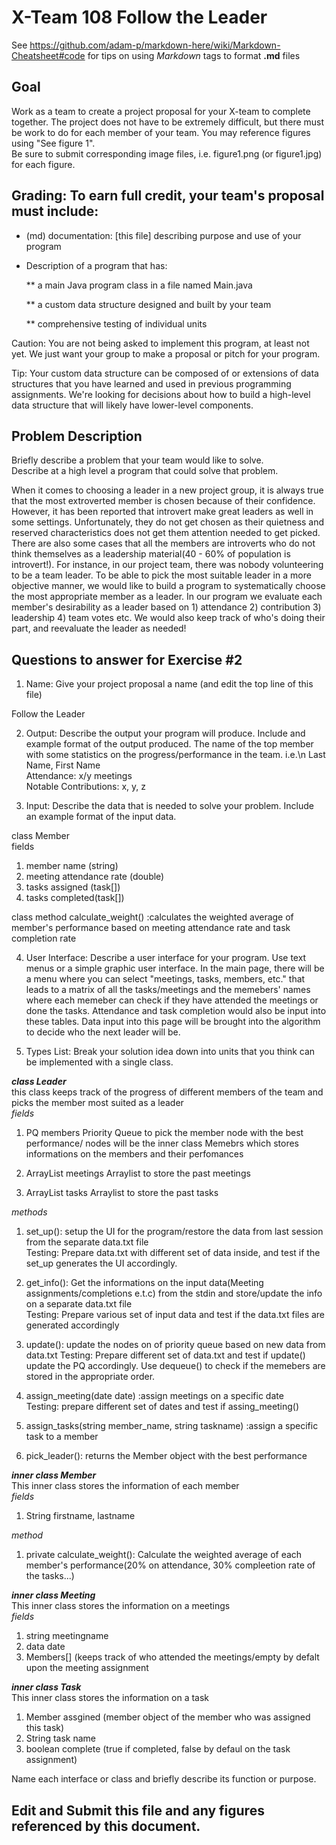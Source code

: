 # X-Team 108 Follow the Leader

See https://github.com/adam-p/markdown-here/wiki/Markdown-Cheatsheet#code for tips on using *Markdown* tags to format __.md__ files

## Goal

Work as a team to create a project proposal for your X-team to complete together.
The project does not have to be extremely difficult,
but there must be work to do for each member of your team.
You may reference figures using "See figure 1".  
Be sure to submit corresponding image files, i.e. figure1.png (or figure1.jpg) for each figure.

## Grading: To earn full credit, your team's proposal must include:

* (md) documentation: [this file] describing purpose and use of your program

* Description of a program that has:

  ** a main Java program class in a file named Main.java
  
  ** a custom data structure designed and built by your team
  
  ** comprehensive testing of individual units
  
 Caution: You are not being asked to implement this program, at least not yet. 
 We just want your group to make a proposal or pitch for your program.
 
 Tip: Your custom data structure can be composed of or extensions of data structures that you have learned and used in previous programming assignments.  We're looking for decisions about how to build a high-level data structure that will likely have lower-level components.

## Problem Description

Briefly describe a problem that your team would like to solve.  
Describe at a high level a program that could solve that problem.

When it comes to choosing a leader in a new project group, it is always true that the most extroverted member is chosen because of their confidence. However, it has been reported that introvert make great leaders as well in some settings. Unfortunately, they do not get chosen as their quietness and reserved characteristics does not get them attention needed to get picked. There are also some cases that all the members are introverts who do not think themselves as a leadership material(40 - 60% of population is introvert!). For instance, in our project team, there was nobody volunteering to be a team leader. To be able to pick the most suitable leader in a more objective manner, we would like to build a program to systematically choose the most appropriate member as a leader. 
 In our program we evaluate each member's desirability as a leader based on 1) attendance 2) contribution 3) leadership 4) team votes etc. We would also keep track of who's doing their part, and reevaluate the leader as needed! 

## Questions to answer for Exercise #2

1. Name: Give your project proposal a name (and edit the top line of this file)

Follow the Leader


2. Output: Describe the output your program will produce.  Include and example format of the output produced.
The name of the top member with some statistics on the progress/performance in the team.
i.e.\n
Last Name, First Name  
Attendance: x/y meetings  
Notable Contributions: x, y, z  

3. Input: Describe the data that is needed to solve your problem. Include an example format of the input data.

class Member  
fields  
1. member name (string)  
2. meeting attendance rate (double)  
3. tasks assigned (task[])  
4. tasks completed(task[])  

class method
calculate_weight() :calculates the weighted average of member's performance based on meeting attendance rate and task completion rate

4. User Interface: Describe a user interface for your program.  Use text menus or a simple graphic user interface.
In the main page, there will be a menu where you can select "meetings, tasks, members, etc." that leads to a matrix of all the tasks/meetings and the memebers' names where each memeber can check if they have attended the meetings or done the tasks. Attendance and task completion would also be input into these tables. Data input into this page will be brought into the algorithm to decide who the next leader will be. 

5. Types List: Break your solution idea down into units that you think can be implemented with a single class.

**_class Leader_**  
this class keeps track of the progress of different members of the team and picks the member most suited as a leader  
*fields*  
1. PQ members
Priority Queue to pick the member node with the best performance/ nodes will be the inner class Memebrs which stores informations on the members and their perfomances  

2. ArrayList<Meeting> meetings
 Arraylist to store the past meetings
 
 3. ArrayList<Task> tasks
 Arraylist to store the past tasks

*methods*  
1. set_up(): setup the UI for the program/restore the data from last session from the separate data.txt file  
Testing: Prepare data.txt with different set of data inside, and test if the set_up generates the UI accordingly.  

2. get_info(): Get the informations on the input data(Meeting assignments/completions e.t.c) from the stdin and store/update the info on a separate data.txt file   
Testing: Prepare various set of input data and test if the data.txt files are generated accordingly  

3. update(): update the nodes on of priority queue based on new data from data.txt
Testing: Prepare different set of data.txt and test if update() update the PQ accordingly. Use dequeue() to check if the memebers are stored in the appropriate order.

4. assign_meeting(date date) :assign meetings on a specific date  
Testing: prepare different set of dates and test if assing_meeting()

5. assign_tasks(string member_name, string taskname) :assign a specific task to a member  

6. pick_leader(): returns the Member object with the best performance  


**_inner class Member_**  
This inner class stores the information of each member  
*fields*  
1. String firstname, lastname  

*method*  
1. private calculate_weight(): Calculate the weighted average of each member's performance(20% on attendance, 30% compleetion rate of the tasks...)   

**_inner class Meeting_**  
This inner class stores the information on a meetings  
*fields*  
1. string meetingname  
2. data date  
3. Members[] (keeps track of who attended the meetings/empty by defalt upon the meeting assignment  

**_inner class Task_**  
This inner class stores the information on a task  
1. Member assgined (member object of the member who was assigned this task)  
2. String task name  
3. boolean complete (true if completed, false by defaul on the task assignment)  

Name each interface or class and briefly describe its function or purpose.


## Edit and Submit this file and any figures referenced by this document.

